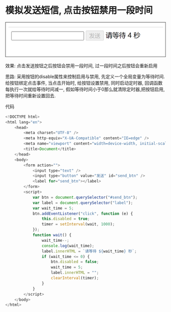# 模拟发送短信, 点击按钮禁用一段时间

![Snipaste_2022-07-17_21-36-21.png](assets/Snipaste_2022-07-17_21-36-21-20220717213623-lk8wc5i.png)

效果: 点击发送按钮之后按钮会禁用一段时间, 过一段时间之后按钮会重新启用

思路: 采用按钮的disable属性来控制启用与禁用, 先定义一个全局变量为等待时间. 给按钮绑定点击事件, 当点击开始时, 给按钮设置禁用, 同时启动定时器, 回调函数每执行一次就给等待时间减一, 假如等待时间小于0那么就清除定时器,把按钮启用, 把等待时间重新设置回去.

代码

```JavaScript
<!DOCTYPE html>
<html lang="en">
    <head>
        <meta charset="UTF-8" />
        <meta http-equiv="X-UA-Compatible" content="IE=edge" />
        <meta name="viewport" content="width=device-width, initial-scale=1.0" />
        <title>Document</title>
    </head>
    <body>
        <form action="">
            <input type="text" />
            <input type="button" value="发送" id="send_btn" />
            <label for="send_btn"></label>
        </form>
        <script>
            var btn = document.querySelector("#send_btn");
            var label = document.querySelector("label");
            var wait_time = 5;
            btn.addEventListener("click", function (e) {
                this.disabled = true;
                timer = setInterval(wait, 1000);
            });
            function wait() {
                wait_time--;
                console.log(wait_time);
                label.innerHTML = `请等待 ${wait_time} 秒`;
                if (wait_time <= 0) {
                    btn.disabled = false;
                    wait_time = 5;
                    label.innerHTML = "";
                    clearInterval(timer);
                }
            }
        </script>
    </body>
</html>

```
